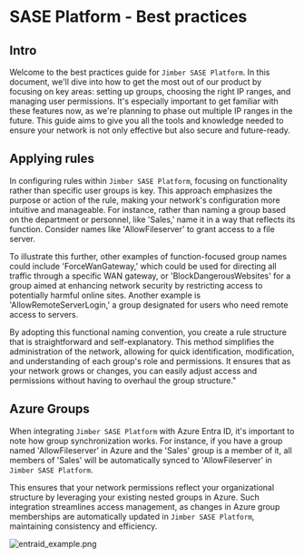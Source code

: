 # SASE Platform - Best practices
## Intro
Welcome to the best practices guide for `Jimber SASE Platform`. In this document, we'll dive into how to get the most out of our product by focusing on key areas: setting up groups, choosing the right IP ranges, and managing user permissions. It's especially important to get familiar with these features now, as we're planning to phase out multiple IP ranges in the future. This guide aims to give you all the tools and knowledge needed to ensure your network is not only effective but also secure and future-ready.

## Applying rules
In configuring rules within `Jimber SASE Platform`, focusing on functionality rather than specific user groups is key. This approach emphasizes the purpose or action of the rule, making your network's configuration more intuitive and manageable. For instance, rather than naming a group based on the department or personnel, like 'Sales,' name it in a way that reflects its function. Consider names like 'AllowFileserver' to grant access to a file server.

To illustrate this further, other examples of function-focused group names could include 'ForceWanGateway,' which could be used for directing all traffic through a specific WAN gateway, or 'BlockDangerousWebsites' for a group aimed at enhancing network security by restricting access to potentially harmful online sites. Another example is 'AllowRemoteServerLogin,' a group designated for users who need remote access to servers.

By adopting this functional naming convention, you create a rule structure that is straightforward and self-explanatory. This method simplifies the administration of the network, allowing for quick identification, modification, and understanding of each group's role and permissions. It ensures that as your network grows or changes, you can easily adjust access and permissions without having to overhaul the group structure."

## Azure Groups
When integrating `Jimber SASE Platform` with Azure Entra ID, it's important to note how group synchronization works. For instance, if you have a group named 'AllowFileserver' in Azure and the 'Sales' group is a member of it, all members of 'Sales' will be automatically synced to 'AllowFileserver' in `Jimber SASE Platform`. 

This ensures that your network permissions reflect your organizational structure by leveraging your existing nested groups in Azure. Such integration streamlines access management, as changes in Azure group memberships are automatically updated in `Jimber SASE Platform`, maintaining consistency and efficiency.


![entraid_example.png](/entraid_example.png)
